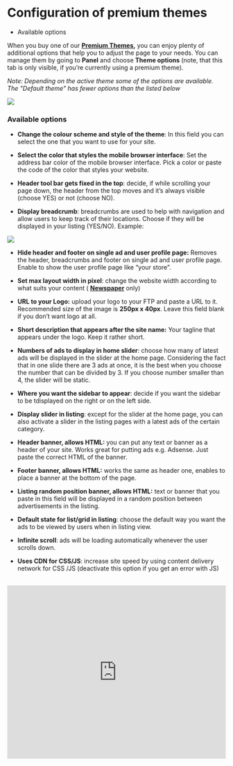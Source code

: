 # Configuration of premium themes


-  Available options

When you buy one of our  **[Premium Themes](https://selfhosted.yclas.com/),**  you can enjoy plenty of additional options that help you to adjust the page to your needs. You can manage them by going to  **Panel**  and choose  **Theme options**  (note, that this tab is only visible, if you’re currently using a premium theme).

*Note: Depending on the active theme some of the options are available. The "Default theme" has fewer options than the listed below*

![](https://github.com/yclas/guides/blob/master/images/theme-options.png)


### Available options

-   **Change the colour scheme and style of the theme**: In this field you can select the one that you want to use for your site.
    
-   **Select the color that styles the mobile browser interface**: Set the address bar color of the mobile browser interface. Pick a color or paste the code of the color that styles your website.
    
-   **Header tool bar gets fixed in the top**: decide, if while scrolling your page down, the header from the top moves and it’s always visible (choose YES) or not (choose NO).
    
-   **Display breadcrumb**: breadcrumbs are used to help with navigation and allow users to keep track of their locations. Choose if they will be displayed in your listing (YES/NO). Example:
    

![](https://github.com/yclas/guides/blob/master/images/avaible.png)

-   **Hide header and footer on single ad and user profile page:**  Removes the header, breadcrumbs and footer on single ad and user profile page. Enable to show the user profile page like “your store”.
    
-   **Set max layout width in pixel**: change the website width according to what suits your content (  **[Newspaper](https://selfhosted.yclas.com/themes/newspaper.html)**  only)
    
-   **URL to your Logo:**  upload your logo to your FTP and paste a URL to it. Recommended size of the image is  **250px x 40px**. Leave this field blank if you don’t want logo at all.
    
-   **Short description that appears after the site name:**  Your tagline that appears under the logo. Keep it rather short.
    
-   **Numbers of ads to display in home slider**: choose how many of latest ads will be displayed in the slider at the home page. Considering the fact that in one slide there are 3 ads at once, it is the best when you choose the number that can be divided by 3. If you choose number smaller than 4, the slider will be static.
    
-   **Where you want the sidebar to appear**: decide if you want the sidebar to be tdisplayed on the right or on the left side.
    
-   **Display slider in listing**: except for the slider at the home page, you can also activate a slider in the listing pages with a latest ads of the certain category.
    
-   **Header banner, allows HTML:**  you can put any text or banner as a header of your site. Works great for putting ads e.g. Adsense. Just paste the correct HTML of the banner.
    
-   **Footer banner, allows HTML:**  works the same as header one, enables to place a banner at the bottom of the page.
    
-   **Listing random position banner, allows HTML:**  text or banner that you paste in this field will be displayed in a random position between advertisements in the listing.
    
-   **Default state for list/grid in listing**: choose the default way you want the ads to be viewed by users when in listing view.
    
-   **Infinite scroll**: ads will be loading automatically whenever the user scrolls down.
    
-   **Uses CDN for CSS/JS**: increase site speed by using content delivery network for CSS /JS (deactivate this option if you get an error with JS)
<br>


<iframe width="100%" height="400px" src="https://www.youtube.com/embed/WXaKWCchXMU" title="Yclas video" frameborder="0" allow="accelerometer; autoplay; clipboard-write; encrypted-media; gyroscope; picture-in-picture" allowfullscreen></iframe>
 
